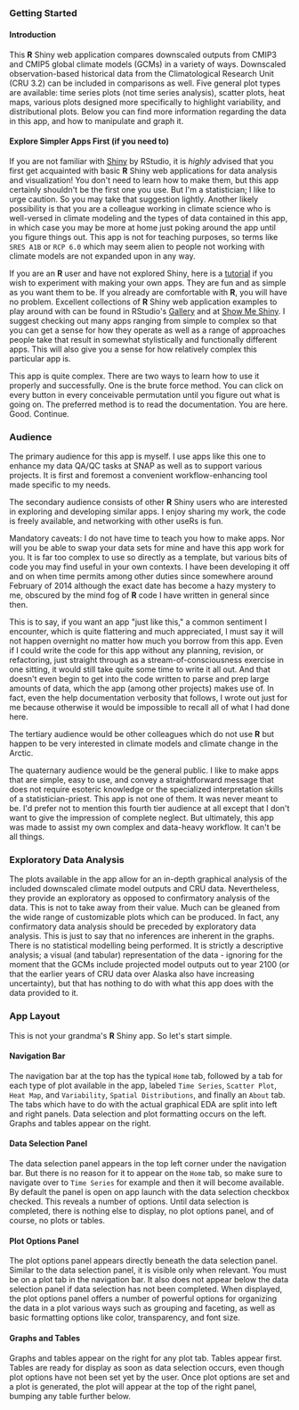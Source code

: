
##
##
### Getting Started

#### Introduction

This **R** Shiny web application compares downscaled outputs from CMIP3 and CMIP5 global climate models (GCMs) in a variety of ways.
Downscaled observation-based historical data from the Climatological Research Unit (CRU 3.2) can be included in comparisons as well. 
Five general plot types are available: time series plots (not time series analysis),
scatter plots, heat maps, various plots designed more specifically to highlight variability, and distributional plots.
Below you can find more information regarding the data in this app, and how to manipulate and graph it.

#### Explore Simpler Apps First (if you need to)

If you are not familiar with <a href="http://shiny.rstudio.com/" target="_blank">Shiny</a> by RStudio, it is *highly* advised that you first get acquainted with basic **R** Shiny web applications for data analysis and visualization!
You don't need to learn how to make them, but this app certainly shouldn't be the first one you use. But I'm a statistician; I like to urge caution. So you may take that suggestion lightly.
Another likely possibility is that you are a colleague working in climate science who is well-versed in climate modeling and the types of data contained in this app,
in which case you may be more at home just poking around the app until you figure things out.
This app is not for teaching purposes, so terms like `SRES A1B` or `RCP 6.0` which may seem alien to people not working with climate models are not expanded upon in any way.

If you are an **R** user and have not explored Shiny, here is a <a href="http://shiny.rstudio.com/tutorial/" target="_blank">tutorial</a> if you wish to experiment with making your own apps.
They are fun and as simple as you want them to be. If you already are comfortable with **R**, you will have no problem.
Excellent collections of **R** Shiny web application examples to play around with can be found in RStudio's <a href="http://shiny.rstudio.com/gallery/" target="_blank">Gallery</a> and at <a href="http://www.showmeshiny.com/" target="_blank">Show Me Shiny</a>.
I suggest checking out many apps ranging from simple to complex so that you can get a sense for how they operate
as well as a range of approaches people take that result in somewhat stylistically and functionally different apps.
This will also give you a sense for how relatively complex this particular app is.

This app is quite complex. There are two ways to learn how to use it properly and successfully.
One is the brute force method. You can click on every button in every conceivable permutation until you figure out what is going on.
The preferred method is to read the documentation. You are here. Good. Continue.

### Audience
The primary audience for this app is myself.
I use apps like this one to enhance my data QA/QC tasks at SNAP as well as to support various projects.
It is first and foremost a convenient workflow-enhancing tool made specific to my needs.

The secondary audience consists of other **R** Shiny users who are interested in exploring and developing similar apps.
I enjoy sharing my work, the code is freely available, and networking with other useRs is fun.

Mandatory caveats: I do not have time to teach you how to make apps.
Nor will you be able to swap your data sets for mine and have this app work for you. It is far too complex to use so directly as a template, but various bits of code you may find useful in your own contexts.
I have been developing it off and on when time permits among other duties since somewhere around February of 2014 although the exact date has become a hazy mystery to me,
obscured by the mind fog of **R** code I have written in general since then.

This is to say, if you want an app "just like this," a common sentiment I encounter, which is quite flattering and much appreciated, I must say it will not happen overnight no matter how much you borrow from this app.
Even if I could write the code for this app without any planning, revision, or refactoring, just straight through as a stream-of-consciousness exercise in one sitting, it would still take quite some time to write it all out.
And that doesn't even begin to get into the code written to parse and prep large amounts of data, which the app (among other projects) makes use of.
In fact, even the help documentation verbosity that follows, I wrote out just for me because otherwise it would be impossible to recall all of what I had done here.

The tertiary audience would be other colleagues which do not use **R** but happen to be very interested in climate models and climate change in the Arctic.

The quaternary audience would be the general public. I like to make apps that are simple, easy to use, and convey a straightforward message that does not require esoteric knowledge or the specialized interpretation skills of a statistician-priest.
This app is not one of them. It was never meant to be. I'd prefer not to mention this fourth tier audience at all except that I don't want to give the impression of complete neglect.
But ultimately, this app was made to assist my own complex and data-heavy workflow. It can't be all things.

### Exploratory Data Analysis
The plots available in the app allow for an in-depth graphical analysis of the included downscaled climate model outputs and CRU data.
Nevertheless, they provide an exploratory as opposed to confirmatory analysis of the data.
This is not to take away from their value. Much can be gleaned from the wide range of customizable plots which can be produced.
In fact, any confirmatory data analysis should be preceded by exploratory data analysis.
This is just to say that no inferences are inherent in the graphs. There is no statistical modelling being performed.
It is strictly a descriptive analysis; a visual (and tabular) representation of the data - 
ignoring for the moment that the GCMs include projected model outputs out to year 2100 (or that the earlier years of CRU data over Alaska also have increasing uncertainty),
but that has nothing to do with what this app does with the data provided to it.

### App Layout
This is not your grandma's **R** Shiny app. So let's start simple.

#### Navigation Bar
The navigation bar at the top has the typical `Home` tab, followed by a tab for each type of plot available in the app, labeled
`Time Series`, `Scatter Plot`, `Heat Map`, and `Variability`, `Spatial Distributions`, and finally an `About` tab.
The tabs which have to do with the actual graphical EDA are split into left and right panels.
Data selection and plot formatting occurs on the left. Graphs and tables appear on the right.

#### Data Selection Panel
The data selection panel appears in the top left corner under the navigation bar.
But there is no reason for it to appear on the `Home` tab, so make sure to navigate over to `Time Series` for example and then it will become available.
By default the panel is open on app launch with the data selection checkbox checked.
This reveals a number of options.
Until data selection is completed, there is nothing else to display, no plot options panel, and of course, no plots or tables.

#### Plot Options Panel
The plot options panel appears directly beneath the data selection panel. Similar to the data selection panel, it is visible only when relevant.
You must be on a plot tab in the navigation bar.
It also does not appear below the data selection panel if data selection has not been completed.
When displayed, the plot options panel offers a number of powerful options for organizing the data in a plot various ways such as grouping and faceting,
as well as basic formatting options like color, transparency, and font size.

#### Graphs and Tables
Graphs and tables appear on the right for any plot tab.
Tables appear first. Tables are ready for display as soon as data selection occurs, even though plot options have not been set yet by the user.
Once plot options are set and a plot is generated, the plot will appear at the top of the right panel, bumping any table further below.
